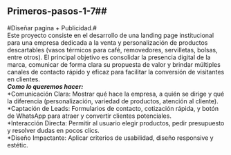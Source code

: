 ## Primeros-pasos-1-7##
#Diseñar pagina + Publicidad.#  
Este proyecto consiste en el desarrollo de una landing page institucional para una empresa dedicada a la venta y personalización de productos descartables (vasos térmicos para café, removedores, servilletas, bolsas, entre otros). El principal objetivo es consolidar la presencia digital de la marca, comunicar de forma clara su propuesta de valor y brindar múltiples canales de contacto rápido y eficaz para facilitar la conversión de visitantes en clientes.  
***Como lo queremos hacer:***  
*Comunicación Clara: Mostrar qué hace la empresa, a quién se dirige y qué la diferencia (personalización, variedad de productos, atención al cliente).  
*Captación de Leads: Formularios de contacto, cotización rápida, y botón de WhatsApp para atraer y convertir clientes potenciales.  
*Interacción Directa: Permitir al usuario elegir productos, pedir presupuesto y resolver dudas en pocos clics.  
*Diseño Impactante: Aplicar criterios de usabilidad, diseño responsive y estétic.  
